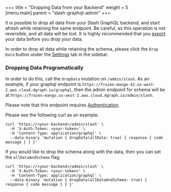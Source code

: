 +++
title = "Dropping Data from your Backend"
weight = 5   
[menu.main]
    parent = "slash-graphql-admin"
+++

It is possible to drop all data from your Slash GraphQL backend, and start afresh while retaining the same endpoint. Be careful, as this operation is not reversible, and all data will be lost. It is highly recommended that you [export](/slash-graphql/admin/import-export) your data before you drop your data.

In order to drop all data while retaining the schema, please click the `Drop Data` button under the [Settings](https://slash.dgraph.io/_/settings) tab in the sidebar.

### Dropping Data Programatically

In order to do this, call the `dropData` mutation on `/admin/slash`. As an example, if your graphql endpoint is `https://frozen-mango-42.us-west-2.aws.cloud.dgraph.io/graphql`, then the admin endpoint for schema will be at `https://frozen-mango.us-west-2.aws.cloud.dgraph.io/admin/slash`.

Please note that this endpoint requires [Authentication](/slash-graphql/admin/authentication).

Please see the following curl as an example.

```
curl 'https://<your-backend>/admin/slash' \
  -H 'X-Auth-Token: <your-token>' \
  -H 'Content-Type: application/graphql' \
  --data-binary 'mutation { dropData(allData: true) { response { code message } } }'
```

If you would like to drop the schema along with the data, then you can set the `allDataAndSchema` flag.

```
curl 'https://<your-backend>/admin/slash' \
  -H 'X-Auth-Token: <your-token>' \
  -H 'Content-Type: application/graphql' \
  --data-binary 'mutation { dropData(allDataAndSchema: true) { response { code message } } }'
```
